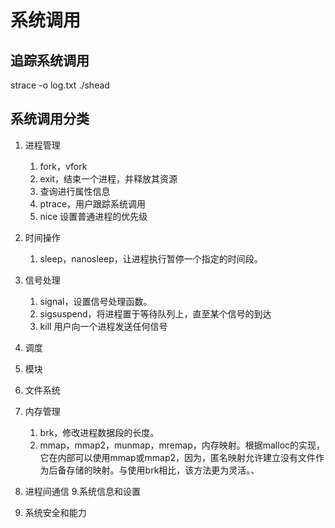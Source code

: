 # 系统调用

## 追踪系统调用
strace -o log.txt ./shead

## 系统调用分类
1. 进程管理  
    1. fork，vfork
    2. exit，结束一个进程，并释放其资源
    3. 查询进行属性信息
    4. ptrace，用户跟踪系统调用
    5. nice 设置普通进程的优先级 
2. 时间操作  
    1. sleep，nanosleep，让进程执行暂停一个指定的时间段。
3. 信号处理  
    1. signal，设置信号处理函数。
    2. sigsuspend，将进程置于等待队列上，直至某个信号的到达
    3. kill 用户向一个进程发送任何信号
4. 调度
5. 模块
6. 文件系统
7. 内存管理
    1. brk，修改进程数据段的长度。
    2. mmap，mmap2，munmap，mremap，内存映射。根据malloc的实现，它在内部可以使用mmap或mmap2，因为，匿名映射允许建立没有文件作为后备存储的映射。与使用brk相比，该方法更为灵活。、
    
8. 进程间通信
9.系统信息和设置
10. 系统安全和能力